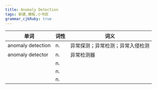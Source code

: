 ```yaml
---
title: Anomaly Detection 
tags: 新建,模板,小书匠
grammar_cjkRuby: true
---
```


| 单词 | 词性 | 词义  |
| ---------- | --- | --- |
| anomaly detection | n.  | 异常探测；异常检测；异常入侵检测 |
| anomaly detector | n.  | 异常检测器 |
|  | n.  |  |
|  | n.  |  |
|  | n.  |  |
